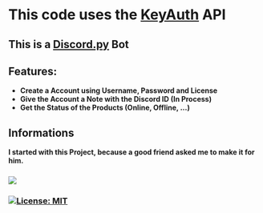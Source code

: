 # This code uses the [KeyAuth](https://keyauth.cc/) API
## This is a [Discord.py](https://discordpy.readthedocs.io/) Bot

## Features:
- **Create a Account using Username, Password and License**
- **Give the Account a Note with the Discord ID (In Process)**
- **Get the Status of the Products (Online, Offline, ...)**

## Informations
**I started with this Project, because a good friend asked me to make it for him.**

### [![](https://dcbadge.vercel.app/api/server/mCJwUAcXFs?style=flat)](https://discord.gg/mCJwUAcXFs) 
### [![License: MIT](https://img.shields.io/badge/License-MIT-yellow.svg)](https://github.com/KiSki-Dev/WarLands/blob/master/LICENSE.md)